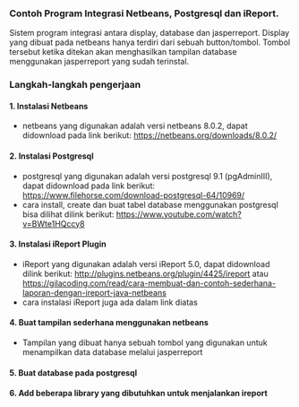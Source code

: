 ### Contoh Program Integrasi Netbeans, Postgresql dan iReport.
Sistem program integrasi antara display, database dan jasperreport. Display yang dibuat pada netbeans hanya terdiri dari sebuah button/tombol. Tombol tersebut ketika ditekan akan menghasilkan tampilan database menggunakan jasperreport yang sudah terinstal.
### Langkah-langkah pengerjaan
#### 1. Instalasi Netbeans
- netbeans yang digunakan adalah versi netbeans 8.0.2, dapat didownload pada link berikut: https://netbeans.org/downloads/8.0.2/
#### 2. Instalasi Postgresql
- postgresql yang digunakan adalah versi postgresql 9.1 (pgAdminIII), dapat didownload pada link berikut: https://www.filehorse.com/download-postgresql-64/10969/
- cara install, create dan buat tabel database menggunakan postgresql bisa dilihat dilink berikut: https://www.youtube.com/watch?v=BWte1HQccy8
#### 3. Instalasi iReport Plugin
- iReport yang digunakan adalah versi iReport 5.0, dapat didownload dilink berikut: http://plugins.netbeans.org/plugin/4425/ireport atau https://gilacoding.com/read/cara-membuat-dan-contoh-sederhana-laporan-dengan-ireport-java-netbeans
- cara instalasi iReport juga ada dalam link diatas
#### 4. Buat tampilan sederhana menggunakan netbeans
- Tampilan yang dibuat hanya sebuah tombol yang digunakan untuk menampilkan data database melalui jasperreport
#### 5. Buat database pada postgresql 

#### 6. Add beberapa library yang dibutuhkan untuk menjalankan ireport
